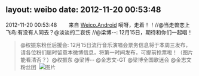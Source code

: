 layout: weibo
date: 2012-11-20 00:53:48
---
<meta name="referrer" content="no-referrer" />

2012-11-20 00:53:48  &nbsp;&nbsp;&nbsp;&nbsp;&nbsp;&nbsp; 来自 <a href="http://app.weibo.com/t/feed/l4RWD" rel="nofollow">Weico.Android</a>
嗬呀，走着！！//@当走兽恋上飞鸟:有没有人同去？@淡淡的二哀伤 //@梁博--: 12月15日，期待和你们一起唱！
>  @权振东粉丝后援会: 12月15日流行音乐演唱会票务信息将于本周三发布，请各位粉们届时留意本微博信息，将第一时间发布，可提前抢票啦！（图片能看清否？）@权振东 @梁博-- @金志文-GT @梁博全国歌迷会 @金志文粉丝团 ​​​
>  ![图片](https://ww4.sinaimg.cn/large/ae55d5f3jw1dz0gwu1t0tj.jpg)

